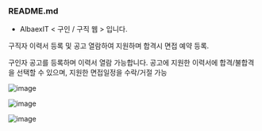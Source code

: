 ### README.md
 - AlbaexIT < 구인 / 구직 웹 > 입니다.
 
구직자
 이력서 등록 및 공고 열람하여 지원하며 합격시 면접 예약 등록.

구인자
 공고를 등록하며 이력서 열람 가능합니다. 공고에 지원한 이력서에 합격/불합격을 선택할 수 있으며, 지원한 면접일정을 수락/거절 가능

 ![image](https://github.com/user-attachments/assets/5074f3e9-e16c-410c-9a0f-a9c9bb172fc9)

 ![image](https://github.com/user-attachments/assets/04ea1d39-f838-48da-b75b-52c5a8beafe4)

 ![image](https://github.com/user-attachments/assets/22e23e36-aa10-4430-84a8-3797fc0c27cb)


